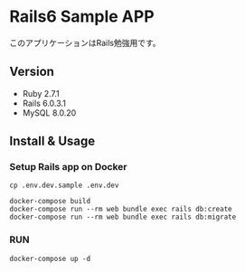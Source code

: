 # Rails6 Sample APP
このアプリケーションはRails勉強用です。

## Version
- Ruby 2.7.1
- Rails 6.0.3.1
- MySQL 8.0.20

## Install & Usage
### Setup Rails app on Docker
```
cp .env.dev.sample .env.dev

docker-compose build
docker-compose run --rm web bundle exec rails db:create
docker-compose run --rm web bundle exec rails db:migrate
```
### RUN
```
docker-compose up -d
```
